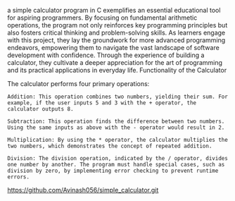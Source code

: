 a simple calculator program in C exemplifies an essential educational tool for aspiring programmers.
By focusing on fundamental arithmetic operations, the program not only reinforces key programming principles but also fosters critical thinking and problem-solving skills.
As learners engage with this project, they lay the groundwork for more advanced programming endeavors, empowering them to navigate the vast landscape of software development with confidence. Through the experience of building a calculator, they cultivate a deeper appreciation for the art of programming and its practical applications in everyday life.
Functionality of the Calculator

The calculator performs four primary operations:

    Addition: This operation combines two numbers, yielding their sum. For example, if the user inputs 5 and 3 with the + operator, the calculator outputs 8.

    Subtraction: This operation finds the difference between two numbers. Using the same inputs as above with the - operator would result in 2.

    Multiplication: By using the * operator, the calculator multiplies the two numbers, which demonstrates the concept of repeated addition.

    Division: The division operation, indicated by the / operator, divides one number by another. The program must handle special cases, such as division by zero, by implementing error checking to prevent runtime errors.
https://github.com/Avinash056/simple_calculator.git
